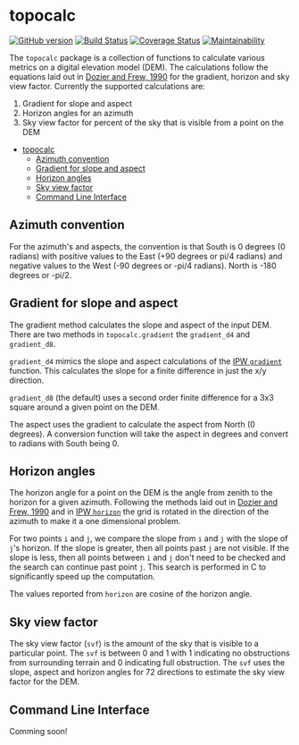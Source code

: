 # topocalc

<!-- .. image:: https://img.shields.io/pypi/v/topocalc.svg
        :target: https://pypi.python.org/pypi/topocalc -->
[![GitHub version](https://badge.fury.io/gh/USDA-ARS-NWRC%2Ftopocalc.svg)](https://badge.fury.io/gh/USDA-ARS-NWRC%2Ftopocalc)
[![Build Status](https://travis-ci.com/USDA-ARS-NWRC/topocalc.svg?branch=master)](https://travis-ci.com/USDA-ARS-NWRC/topocalc)
[![Coverage Status](https://coveralls.io/repos/github/USDA-ARS-NWRC/topocalc/badge.svg?branch=master)](https://coveralls.io/github/USDA-ARS-NWRC/topocalc?branch=master)
[![Maintainability](https://api.codeclimate.com/v1/badges/61032ff69086e1c0bcf1/maintainability)](https://codeclimate.com/github/USDA-ARS-NWRC/topocalc/maintainability)

The `topocalc` package is a collection of functions to calculate various metrics on a digital elevation model (DEM). The calculations follow the equations laid out in [Dozier and Frew, 1990](https://doi.org/10.1109/36.58986) for the gradient, horizon and sky view factor. Currently the supported calculations are:

1. Gradient for slope and aspect
2. Horizon angles for an azimuth
3. Sky view factor for percent of the sky that is visible from a point on the DEM

- [topocalc](#topocalc)
  - [Azimuth convention](#azimuth-convention)
  - [Gradient for slope and aspect](#gradient-for-slope-and-aspect)
  - [Horizon angles](#horizon-angles)
  - [Sky view factor](#sky-view-factor)
  - [Command Line Interface](#command-line-interface)

## Azimuth convention

For the azimuth's and aspects, the convention is that South is 0 degrees (0 radians) with positive values to the East (+90 degrees or pi/4 radians) and negative values to the West (-90 degrees or -pi/4 radians). North is -180 degrees or -pi/2.

## Gradient for slope and aspect

The gradient method calculates the slope and aspect of the input DEM. There are two methods in `topocalc.gradient` the `gradient_d4` and `gradient_d8`.

`gradient_d4` mimics the slope and aspect calculations of the [IPW `gradient`](https://github.com/USDA-ARS-NWRC/ipw/tree/master/src/bin/topocalc/gradient) function. This calculates the slope for a finite difference in just the x/y direction.

`gradient_d8` (the default) uses a second order finite difference for a 3x3 square around a given point on the DEM.

The aspect uses the gradient to calculate the aspect from North (0 degrees). A conversion function will take the aspect in degrees and convert to radians with South being 0.

## Horizon angles

The horizon angle for a point on the DEM is the angle from zenith to the horizon for a given azimuth. Following the methods laid out in [Dozier and Frew, 1990](https://doi.org/10.1109/36.58986) and in [IPW `horizon`](https://github.com/USDA-ARS-NWRC/ipw/tree/master/src/bin/topocalc/horizon) the grid is rotated in the direction of the azimuth to make it a one dimensional problem.

For two points `i` and `j`, we compare the slope from `i` and `j` with the slope of `j`'s horizon. If the slope is greater, then all points past `j` are not visible. If the slope is less, then all points between `i` and `j` don't need to be checked and the search can continue past point `j`. This search is performed in C to significantly speed up the computation.

The values reported from `horizon` are cosine of the horizon angle.

## Sky view factor

The sky view factor (`svf`) is the amount of the sky that is visible to a particular point. The `svf` is between 0 and 1 with 1 indicating no obstructions from surrounding terrain and 0 indicating full obstruction. The `svf` uses the slope, aspect and horizon angles for 72 directions to estimate the sky view factor for the DEM.

## Command Line Interface

Comming soon!